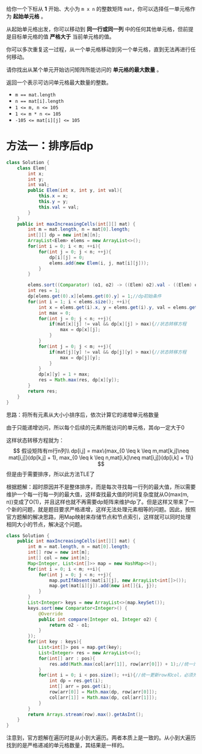 给你一个下标从 **1** 开始、大小为 `m x n` 的整数矩阵 `mat`，你可以选择任一单元格作为 **起始单元格** 。

从起始单元格出发，你可以移动到 **同一行或同一列** 中的任何其他单元格，但前提是目标单元格的值 **严格大于** 当前单元格的值。

你可以多次重复这一过程，从一个单元格移动到另一个单元格，直到无法再进行任何移动。

请你找出从某个单元开始访问矩阵所能访问的 **单元格的最大数量** 。

返回一个表示可访问单元格最大数量的整数。



- `m == mat.length `
- `n == mat[i].length `
- `1 <= m, n <= 105`
- `1 <= m * n <= 105`
- `-105 <= mat[i][j] <= 105`



# 方法一：排序后dp

```java
class Solution {
    class Elem{
        int x;
        int y;
        int val;
        public Elem(int x, int y, int val){
            this.x = x;
            this.y = y;
            this.val = val;
        }
    }
    public int maxIncreasingCells(int[][] mat) {
        int m = mat.length, n = mat[0].length;
        int[][] dp = new int[m][n];
        ArrayList<Elem> elems = new ArrayList<>();
        for(int i = 0; i < m; ++i){
            for(int j = 0; j < n; ++j){
                dp[i][j] = 0;
                elems.add(new Elem(i, j, mat[i][j]));
            }
        }

        elems.sort((Comparator) (o1, o2) -> ((Elem) o2).val - ((Elem) o1).val);//从大到小排序
        int res = 1;
        dp[elems.get(0).x][elems.get(0).y] = 1;//dp初始条件
        for(int i = 1; i < elems.size(); ++i){
            int x = elems.get(i).x, y = elems.get(i).y, val = elems.get(i).val;
            int max = 0;
            for(int j = 0; j < n; ++j){
                if(mat[x][j] != val && dp[x][j] > max){//状态转移方程
                    max = dp[x][j];
                }
            }
            for(int j = 0; j < m; ++j){
                if(mat[j][y] != val && dp[j][y] > max){//状态转移方程
                    max = dp[j][y];
                }
            }
            dp[x][y] = 1 + max;
            res = Math.max(res, dp[x][y]);
        }
        return res;
    }
}
```

思路：将所有元素从大小小排序后，依次计算它的递增单元格数量

由于只能递增访问，所以每个后续的元素所能访问的单元格，其dp一定大于0

这样状态转移方程就为：
$$
假设矩阵有m行n列\\
dp[i,j] = max\{max_{0 \leq k \leq m,mat[k,j]\neq mat[i,j]}(dp[k,j] + 1), max_{0 \leq k \leq n,mat[i,k]\neq mat[i,j]}(dp[i,k] + 1)\}
$$
但是由于需要排序，所以此方法TLE了



根据题解：超时原因并不是整体排序，而是每次寻找每一行列的最大值，所以需要维护一个每一行每一列的最大值，这样查找最大值的时间复杂度就从O(max(m, n))变成了O(1)，并且这样也就不再需要dp矩阵来维护dp了。但是这样又带来了一个新的问题，就是题目要求严格递增，这样无法处理元素相等的问题。因此，按照官方题解的解决思路，用Map映射来存储节点和节点索引，这样就可以同时处理相同大小的节点，解决这个问题。

```java
class Solution {
    public int maxIncreasingCells(int[][] mat) {
        int m = mat.length, n = mat[0].length;
        int[] row = new int[m];
        int[] col = new int[n];
        Map<Integer, List<int[]>> map = new HashMap<>();
        for(int i = 0; i < m; ++i){
            for(int j = 0; j < n; ++j){
                map.putIfAbsent(mat[i][j], new ArrayList<int[]>());
                map.get(mat[i][j]).add(new int[]{i, j});
            }
        }
        List<Integer> keys = new ArrayList<>(map.keySet());
        keys.sort(new Comparator<Integer>() {
            @Override
            public int compare(Integer o1, Integer o2) {
                return o2 - o1;
            }
        });
        for(int key : keys){
            List<int[]> pos = map.get(key);
            List<Integer> res = new ArrayList<>();
            for(int[] arr : pos){
                res.add(Math.max(col[arr[1]], row[arr[0]]) + 1);//统一计算相同值的结果
            }
            for(int i = 0; i < pos.size(); ++i){//统一更新row和col，必须先计算完前面的res，再更新
                int dp = res.get(i);
                int[] arr = pos.get(i);
                row[arr[0]] = Math.max(dp, row[arr[0]]);
                col[arr[1]] = Math.max(dp, col[arr[1]]);
            }
        }
        return Arrays.stream(row).max().getAsInt();
    }
}
```

注意到，官方题解在遍历时是从小到大遍历。两者本质上是一致的。从小到大遍历找到的是严格递减的单元格数量，其结果是一样的。

